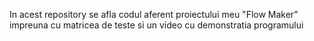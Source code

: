 In acest repository se afla codul aferent proiectului meu "Flow Maker" impreuna cu matricea de teste si un video cu demonstratia programului
